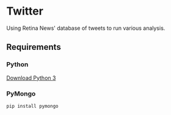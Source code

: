 # Twitter

Using Retina News' database of tweets to run various analysis.

## Requirements

### Python

[Download Python 3](https://www.python.org/downloads/)

### PyMongo

```pip install pymongo```

